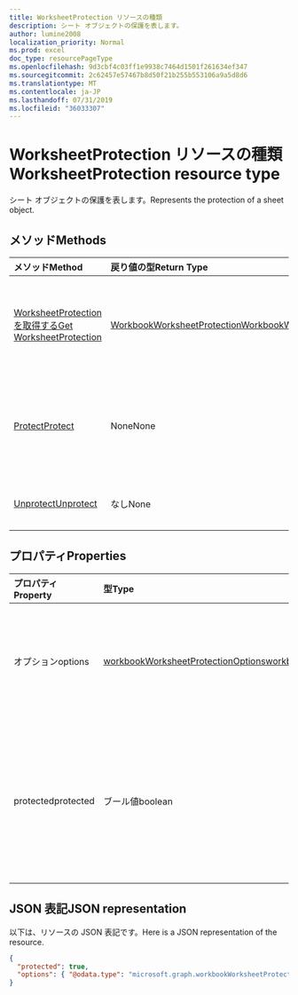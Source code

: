 ```yaml
---
title: WorksheetProtection リソースの種類
description: シート オブジェクトの保護を表します。
author: lumine2008
localization_priority: Normal
ms.prod: excel
doc_type: resourcePageType
ms.openlocfilehash: 9d3cbf4c03ff1e9938c7464d1501f261634ef347
ms.sourcegitcommit: 2c62457e57467b8d50f21b255b553106a9a5d8d6
ms.translationtype: MT
ms.contentlocale: ja-JP
ms.lasthandoff: 07/31/2019
ms.locfileid: "36033307"
---
```

# <a name="worksheetprotection-resource-type"></a><span data-ttu-id="843d4-103">WorksheetProtection リソースの種類</span><span class="sxs-lookup"><span data-stu-id="843d4-103">WorksheetProtection resource type</span></span>

<span data-ttu-id="843d4-104">シート オブジェクトの保護を表します。</span><span class="sxs-lookup"><span data-stu-id="843d4-104">Represents the protection of a sheet object.</span></span>


## <a name="methods"></a><span data-ttu-id="843d4-105">メソッド</span><span class="sxs-lookup"><span data-stu-id="843d4-105">Methods</span></span>

| <span data-ttu-id="843d4-106">メソッド</span><span class="sxs-lookup"><span data-stu-id="843d4-106">Method</span></span>           | <span data-ttu-id="843d4-107">戻り値の型</span><span class="sxs-lookup"><span data-stu-id="843d4-107">Return Type</span></span>    |<span data-ttu-id="843d4-108">説明</span><span class="sxs-lookup"><span data-stu-id="843d4-108">Description</span></span>|
|:---------------|:--------|:----------|
|[<span data-ttu-id="843d4-109">WorksheetProtection を取得する</span><span class="sxs-lookup"><span data-stu-id="843d4-109">Get WorksheetProtection</span></span>](../api/worksheetprotection-get.md) | [<span data-ttu-id="843d4-110">WorkbookWorksheetProtection</span><span class="sxs-lookup"><span data-stu-id="843d4-110">WorkbookWorksheetProtection</span></span>](worksheetprotection.md) |<span data-ttu-id="843d4-111">worksheetProtection オブジェクトのプロパティと関係を読み取ります。</span><span class="sxs-lookup"><span data-stu-id="843d4-111">Read properties and relationships of worksheetProtection object.</span></span>|
|[<span data-ttu-id="843d4-112">Protect</span><span class="sxs-lookup"><span data-stu-id="843d4-112">Protect</span></span>](../api/worksheetprotection-protect.md)|<span data-ttu-id="843d4-113">None</span><span class="sxs-lookup"><span data-stu-id="843d4-113">None</span></span>|<span data-ttu-id="843d4-p101">ワークシートを保護します。ワークシートが保護されている場合はスローします。</span><span class="sxs-lookup"><span data-stu-id="843d4-p101">Protect a worksheet. It throws if the worksheet has been protected.</span></span>|
|[<span data-ttu-id="843d4-116">Unprotect</span><span class="sxs-lookup"><span data-stu-id="843d4-116">Unprotect</span></span>](../api/worksheetprotection-unprotect.md)|<span data-ttu-id="843d4-117">なし</span><span class="sxs-lookup"><span data-stu-id="843d4-117">None</span></span>|<span data-ttu-id="843d4-118">ワークシートの保護を解除します。</span><span class="sxs-lookup"><span data-stu-id="843d4-118">Unprotect a worksheet</span></span>|

## <a name="properties"></a><span data-ttu-id="843d4-119">プロパティ</span><span class="sxs-lookup"><span data-stu-id="843d4-119">Properties</span></span>
| <span data-ttu-id="843d4-120">プロパティ</span><span class="sxs-lookup"><span data-stu-id="843d4-120">Property</span></span>     | <span data-ttu-id="843d4-121">型</span><span class="sxs-lookup"><span data-stu-id="843d4-121">Type</span></span>   |<span data-ttu-id="843d4-122">説明</span><span class="sxs-lookup"><span data-stu-id="843d4-122">Description</span></span>|
|:---------------|:--------|:----------|
|<span data-ttu-id="843d4-123">オプション</span><span class="sxs-lookup"><span data-stu-id="843d4-123">options</span></span>|[<span data-ttu-id="843d4-124">workbookWorksheetProtectionOptions</span><span class="sxs-lookup"><span data-stu-id="843d4-124">workbookWorksheetProtectionOptions</span></span>](worksheetprotectionoptions.md)|<span data-ttu-id="843d4-125">シートの保護のオプション。</span><span class="sxs-lookup"><span data-stu-id="843d4-125">Sheet protection options.</span></span> <span data-ttu-id="843d4-126">読み取り専用です。</span><span class="sxs-lookup"><span data-stu-id="843d4-126">Read-only.</span></span>|
|<span data-ttu-id="843d4-127">protected</span><span class="sxs-lookup"><span data-stu-id="843d4-127">protected</span></span>|<span data-ttu-id="843d4-128">ブール値</span><span class="sxs-lookup"><span data-stu-id="843d4-128">boolean</span></span>|<span data-ttu-id="843d4-p103">ワークシートが保護されているかどうかを示します。読み取り専用です。</span><span class="sxs-lookup"><span data-stu-id="843d4-p103">Indicates if the worksheet is protected.  Read-only.</span></span>|

## <a name="json-representation"></a><span data-ttu-id="843d4-131">JSON 表記</span><span class="sxs-lookup"><span data-stu-id="843d4-131">JSON representation</span></span>

<span data-ttu-id="843d4-132">以下は、リソースの JSON 表記です。</span><span class="sxs-lookup"><span data-stu-id="843d4-132">Here is a JSON representation of the resource.</span></span>

<!--{
  "blockType": "resource",
  "optionalProperties": [],
  "baseType": "microsoft.graph.entity",
  "@odata.type": "microsoft.graph.workbookWorksheetProtection"
}-->

```json
{
  "protected": true,
  "options": { "@odata.type": "microsoft.graph.workbookWorksheetProtectionOptions" }
}

```

<!-- uuid: 8fcb5dbc-d5aa-4681-8e31-b001d5168d79
2015-10-25 14:57:30 UTC -->
<!-- {
  "type": "#page.annotation",
  "description": "WorksheetProtection resource",
  "keywords": "",
  "section": "documentation",
  "tocPath": ""
}-->
